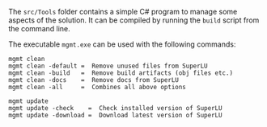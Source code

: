 The `src/Tools` folder contains a simple C# program to manage some aspects of the solution. It can be compiled by running the `build` script from the command line.

The executable `mgmt.exe` can be used with the following commands:

```
mgmt clean
mgmt clean -default =  Remove unused files from SuperLU
mgmt clean -build   =  Remove build artifacts (obj files etc.)
mgmt clean -docs    =  Remove docs from SuperLU
mgmt clean -all     =  Combines all above options

mgmt update
mgmt update -check    =  Check installed version of SuperLU
mgmt update -download =  Download latest version of SuperLU
```
